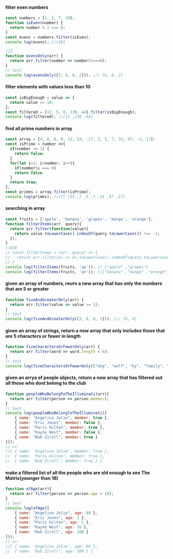 #### filter even numbers
````javascript
const numbers = [1, 5, 7, 10];
function isEven(number) {
  return number % 2 === 0;
}
const evens = numbers.filter(isEven);
console.log(evens); //[10]

//2
function evensOnly(arr) {
  return arr.filter(number => number%2===0);
}
// test
console.log(evensOnly([3, 6, 8, 2])); /// [6, 8, 2]
````
#### filter elements with values less than 10
````javascript
const isBigEnough = value => {
  return value >= 10;
};
const filtered = [12, 5, 8, 130, 44].filter(isBigEnough);
console.log(filtered); //[12 ,130 ,44]
````
#### find all prime numbers in array
````javascript
const array = [4, 6, 8, 9, 12, 53, -17, 2, 5, 7, 31, 97, -1, 17];
const isPrime = number =>{
  if(number <= 1) {
    return false;
  }
  for(let i=2; i<number; i++){
    if(number%i === 0)
    return false
  }
  return true;
};
const primes = array.filter(isPrime);
console.log(primes); //(7) [53 ,2 ,5 ,7 ,31 ,97 ,17]
`````
#### searching in array
````javascript
const fruits = ['apple', 'banana', 'grapes', 'mango', 'orange'];
function filterItems(arr, query){
  return arr.filter(function(value){
    return value.toLowerCase().indexOf(query.toLowerCase()) !== -1;
  });
}
//ES6
// const filterItems = (arr, query) => {
//   return arr.filter(el => el.toLowerCase().indexOf(query.toLowerCase()) !== -1);
// }
console.log(filterItems(fruits, 'ap')); // ["apple" ,"grapes"]
console.log(filterItems(fruits, 'an')); //["banana" ,"mango" ,"orange"]
````
#### given an array of numbers, reurn a new array that has only the numbers that are 5 or greater
````javascript
function fiveAndGreaterOnly(arr) {
  return arr.filter(value => value >= 5);
}
// test
console.log(fiveAndGreaterOnly([3, 6, 8, 2])); /// [6, 8]
````
#### given an array of strings, return a new array that only includes those that are 5 characters or fewer in length
````javascript
function fiveCharactersOrFewerOnly(arr) {
  return arr.filter(word => word.length < 6);
}
// test
console.log(fiveCharactersOrFewerOnly(["dog", "wolf", "by", "family", "eaten", "camping"])); // ["by", "dog", "wolf", "eaten"]
````
#### given an arrya of people objects, return a new array that has filtered out all those who dont belong to the club
````javascript
function peopleWhoBelongToTheIlluminati(arr){
  return arr.filter(person => person.member);
}
// test
console.log(peopleWhoBelongToTheIlluminati([
    { name: "Angelina Jolie", member: true },
    { name: "Eric Jones", member: false },
    { name: "Paris Hilton", member: true },
    { name: "Kayne West", member: false },
    { name: "Bob Ziroll", member: true }
]));
// =>
//[ { name: 'Angelina Jolie', member: true },
//  { name: 'Paris Hilton', member: true },
//  { name: 'Bob Ziroll', member: true } ]
````

#### make a filtered list of all the people who are old enough to see The Matrix(younger than 18)
````javascript
function ofAge(arr){
  return arr.filter(person => person.age > 18);
}
// test
console.log(ofAge([
    { name: "Angelina Jolie", age: 80 },
    { name: "Eric Jones", age: 2 },
    { name: "Paris Hilton", age: 5 },
    { name: "Kayne West", age: 16 },
    { name: "Bob Ziroll", age: 100 }
])); 
// => 
//[ { name: 'Angelina Jolie', age: 80 },
//  { name: 'Bob Ziroll', age: 100 } ]
````


